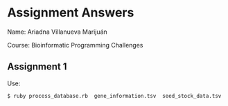 # Assignment Answers

Name: Ariadna Villanueva Marijuán

Course: Bioinformatic Programming Challenges

## Assignment 1

Use:

```bash
$ ruby process_database.rb  gene_information.tsv  seed_stock_data.tsv  cross_data.tsv  new_stock_file.tsv
```

